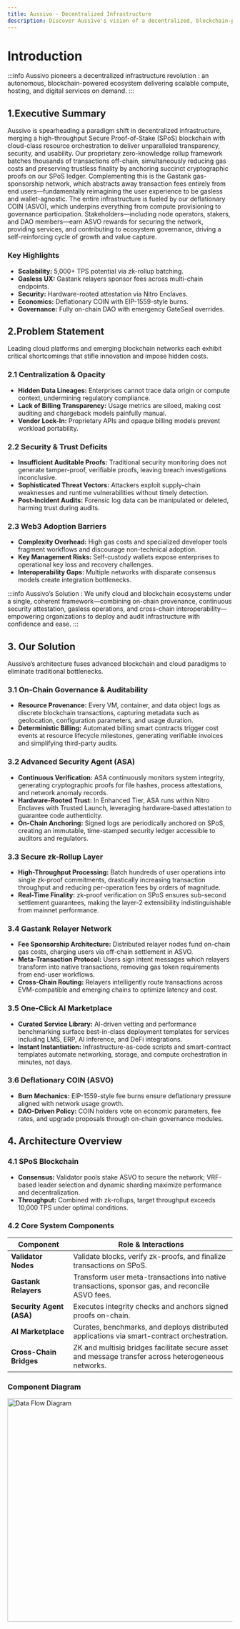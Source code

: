 ```yaml
---
title: Aussivo - Decentralized Infrastructure
description: Discover Aussivo's vision of a decentralized, blockchain-powered digital infrastructure for everyone.
---
```


# Introduction


:::info Aussivo pioneers a decentralized infrastructure revolution :
an autonomous, blockchain-powered ecosystem delivering scalable compute, hosting, and digital services on demand.
:::

## 1.Executive Summary

Aussivo is spearheading a paradigm shift in decentralized infrastructure, merging a high-throughput Secure Proof-of-Stake (SPoS) blockchain with cloud-class resource orchestration to deliver unparalleled transparency, security, and usability. Our proprietary zero-knowledge rollup framework batches thousands of transactions off-chain, simultaneously reducing gas costs and preserving trustless finality by anchoring succinct cryptographic proofs on our SPoS ledger. Complementing this is the Gastank gas-sponsorship network, which abstracts away transaction fees entirely from end users—fundamentally reimagining the user experience to be gasless and wallet-agnostic. The entire infrastructure is fueled by our deflationary COIN (ASVO), which underpins everything from compute provisioning to governance participation. Stakeholders—including node operators, stakers, and DAO members—earn ASVO rewards for securing the network, providing services, and contributing to ecosystem governance, driving a self-reinforcing cycle of growth and value capture.

### Key Highlights

- **Scalability:** 5,000+ TPS potential via zk-rollup batching.
- **Gasless UX:** Gastank relayers sponsor fees across multi-chain endpoints.
- **Security:** Hardware-rooted attestation via Nitro Enclaves.
- **Economics:** Deflationary COIN with EIP-1559-style burns.
- **Governance:** Fully on-chain DAO with emergency GateSeal overrides.


## 2.Problem Statement

Leading cloud platforms and emerging blockchain networks each exhibit critical shortcomings that stifle innovation and impose hidden costs.

### 2.1 Centralization & Opacity

- **Hidden Data Lineages:** Enterprises cannot trace data origin or compute context, undermining regulatory compliance.
- **Lack of Billing Transparency:** Usage metrics are siloed, making cost auditing and chargeback models painfully manual.
- **Vendor Lock-In:** Proprietary APIs and opaque billing models prevent workload portability.

### 2.2 Security & Trust Deficits

- **Insufficient Auditable Proofs:** Traditional security monitoring does not generate tamper-proof, verifiable proofs, leaving breach investigations inconclusive.
- **Sophisticated Threat Vectors:** Attackers exploit supply-chain weaknesses and runtime vulnerabilities without timely detection.
- **Post-Incident Audits:** Forensic log data can be manipulated or deleted, harming trust during audits.

### 2.3 Web3 Adoption Barriers

- **Complexity Overhead:** High gas costs and specialized developer tools fragment workflows and discourage non-technical adoption.
- **Key Management Risks:** Self-custody wallets expose enterprises to operational key loss and recovery challenges.
- **Interoperability Gaps:** Multiple networks with disparate consensus models create integration bottlenecks.

:::info Aussivo’s Solution :
We unify cloud and blockchain ecosystems under a single, coherent framework—combining on-chain provenance, continuous security attestation, gasless operations, and cross-chain interoperability—empowering organizations to deploy and audit infrastructure with confidence and ease.
:::

## 3. Our Solution

Aussivo’s architecture fuses advanced blockchain and cloud paradigms to eliminate traditional bottlenecks.

### 3.1 On-Chain Governance & Auditability

- **Resource Provenance:** Every VM, container, and data object logs as discrete blockchain transactions, capturing metadata such as geolocation, configuration parameters, and usage duration.
- **Deterministic Billing:** Automated billing smart contracts trigger cost events at resource lifecycle milestones, generating verifiable invoices and simplifying third-party audits.

### 3.2 Advanced Security Agent (ASA)

- **Continuous Verification:** ASA continuously monitors system integrity, generating cryptographic proofs for file hashes, process attestations, and network anomaly records.
- **Hardware-Rooted Trust:** In Enhanced Tier, ASA runs within Nitro Enclaves with Trusted Launch, leveraging hardware-based attestation to guarantee code authenticity.
- **On-Chain Anchoring:** Signed logs are periodically anchored on SPoS, creating an immutable, time-stamped security ledger accessible to auditors and regulators.

### 3.3 Secure zk-Rollup Layer

- **High-Throughput Processing:** Batch hundreds of user operations into single zk-proof commitments, drastically increasing transaction throughput and reducing per-operation fees by orders of magnitude.
- **Real-Time Finality:** zk-proof verification on SPoS ensures sub-second settlement guarantees, making the layer-2 extensibility indistinguishable from mainnet performance.

### 3.4 Gastank Relayer Network

- **Fee Sponsorship Architecture:** Distributed relayer nodes fund on-chain gas costs, charging users via off-chain settlement in ASVO.
- **Meta-Transaction Protocol:** Users sign intent messages which relayers transform into native transactions, removing gas token requirements from end-user workflows.
- **Cross-Chain Routing:** Relayers intelligently route transactions across EVM-compatible and emerging chains to optimize latency and cost.

### 3.5 One-Click AI Marketplace

- **Curated Service Library:** AI-driven vetting and performance benchmarking surface best-in-class deployment templates for services including LMS, ERP, AI inference, and DeFi integrations.
- **Instant Instantiation:** Infrastructure-as-code scripts and smart-contract templates automate networking, storage, and compute orchestration in minutes, not days.

### 3.6 Deflationary COIN (ASVO)

- **Burn Mechanics:** EIP-1559-style fee burns ensure deflationary pressure aligned with network usage growth.
- **DAO-Driven Policy:** COIN holders vote on economic parameters, fee rates, and upgrade proposals through on-chain governance modules.


## 4. Architecture Overview

### 4.1 SPoS Blockchain

- **Consensus:** Validator pools stake ASVO to secure the network; VRF-based leader selection and dynamic sharding maximize performance and decentralization.
- **Throughput:** Combined with zk-rollups, target throughput exceeds 10,000 TPS under optimal conditions.

### 4.2 Core System Components

| **Component**         | **Role & Interactions**                                                                 |
|-----------------------|------------------------------------------------------------------------------------------|
| **Validator Nodes**   | Validate blocks, verify zk-proofs, and finalize transactions on SPoS.                    |
| **Gastank Relayers**  | Transform user meta-transactions into native transactions, sponsor gas, and reconcile ASVO fees. |
| **Security Agent (ASA)** | Executes integrity checks and anchors signed proofs on-chain.                        |
| **AI Marketplace**     | Curates, benchmarks, and deploys distributed applications via smart-contract orchestration. |
| **Cross-Chain Bridges** | ZK and multisig bridges facilitate secure asset and message transfer across heterogeneous networks. |

### Component Diagram
<img src="/img/component_diagram.png" alt="Data Flow Diagram" width="1000" height="500" />
